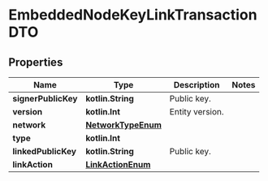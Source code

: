 
# EmbeddedNodeKeyLinkTransactionDTO

## Properties
Name | Type | Description | Notes
------------ | ------------- | ------------- | -------------
**signerPublicKey** | **kotlin.String** | Public key. | 
**version** | **kotlin.Int** | Entity version. | 
**network** | [**NetworkTypeEnum**](NetworkTypeEnum.md) |  | 
**type** | **kotlin.Int** |  | 
**linkedPublicKey** | **kotlin.String** | Public key. | 
**linkAction** | [**LinkActionEnum**](LinkActionEnum.md) |  | 



